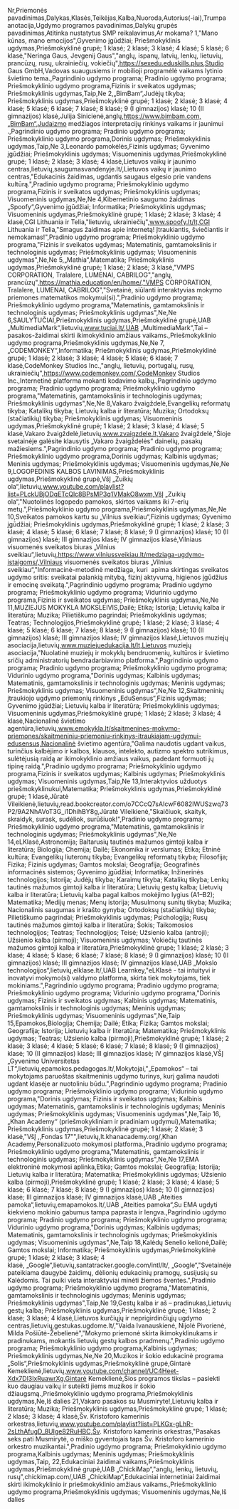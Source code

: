 ﻿Nr,Priemonės pavadinimas,Dalykas,Klasės,Teikėjas,Kalba,Nuoroda,Autorius(-iai),Trumpa anotacija,Ugdymo programos pavadinimas,Dalykų grupės pavadinimas,Atitinka nustatytus SMP reikalavimus,Ar mokama?
1,"Mano kūnas, mano emocijos",Gyvenimo įgūdžiai; Priešmokyklinis ugdymas,Priešmokyklinė grupė; 1 klasė; 2 klasė; 3 klasė; 4 klasė; 5 klasė; 6 klasė,"Neringa Gaus, Jevgenij Gaus","anglų, ispanų, latvių, lenkų, lietuvių, prancūzų, rusų, ukrainiečių, vokiečių",https://sexedu.eduskills.plus,Studio Gaus GmbH,Vadovas suaugusiems ir mobilioji programėlė vaikams lytinio švietimo tema.,Pagrindinio ugdymo programa; Pradinio ugdymo programa; Priešmokyklinio ugdymo programa,Fizinis ir sveikatos ugdymas; Priešmokyklinis ugdymas,Taip,Ne
2,„BimBam“,Judėjų tikyba; Priešmokyklinis ugdymas,Priešmokyklinė grupė; 1 klasė; 2 klasė; 3 klasė; 4 klasė; 5 klasė; 6 klasė; 7 klasė; 8 klasė; 9 (I gimnazijos) klasė; 10 (II gimnazijos) klasė,Julija Sinicienė,anglų,https://www.bimbam.com,„BimBam“,Judaizmo medžiagos interpretacijų rinkinys vaikams ir jaunimui .,Pagrindinio ugdymo programa; Pradinio ugdymo programa; Priešmokyklinio ugdymo programa,Dorinis ugdymas; Priešmokyklinis ugdymas,Taip,Ne
3,Leonardo pamokėlės,Fizinis ugdymas; Gyvenimo įgūdžiai; Priešmokyklinis ugdymas; Visuomeninis ugdymas,Priešmokyklinė grupė; 1 klasė; 2 klasė; 3 klasė; 4 klasė,Lietuvos vaikų ir jaunimo centras,lietuvių,saugumasvandenyje.lt/,Lietuvos vaikų ir jaunimo centras,"Edukacinis žaidimas, ugdantis saugaus elgesio prie vandens kultūrą.",Pradinio ugdymo programa; Priešmokyklinio ugdymo programa,Fizinis ir sveikatos ugdymas; Priešmokyklinis ugdymas; Visuomeninis ugdymas,Ne,Ne
4,Kibernetinio saugumo žaidimas „Spoofy“,Gyvenimo įgūdžiai; Informatika; Priešmokyklinis ugdymas; Visuomeninis ugdymas,Priešmokyklinė grupė; 1 klasė; 2 klasė; 3 klasė; 4 klasė,CGI Lithuania ir Telia,"lietuvių, ukrainiečių",www.spoofy.lt/lt,CGI Lithuania ir Telia,"Smagus žaidimas apie internetą! Įtraukiantis, šviečiantis ir nemokamas!",Pradinio ugdymo programa; Priešmokyklinio ugdymo programa,"Fizinis ir sveikatos ugdymas; Matematinis, gamtamokslinis ir technologinis ugdymas; Priešmokyklinis ugdymas; Visuomeninis ugdymas",Ne,Ne
5,„Mathia“,Matematika; Priešmokyklinis ugdymas,Priešmokyklinė grupė; 1 klasė; 2 klasė; 3 klasė,"VMPS CORPORATION, Tralalere, LUMENAI, CABRILOG","anglų, prancūzų",https://mathia.education/en/home/,"VMPS CORPORATION, Tralalere, LUMENAI, CABRILOG","Svetainė, siūlanti interaktyvias mokymo priemones matematikos mokymui(si).",Pradinio ugdymo programa; Priešmokyklinio ugdymo programa,"Matematinis, gamtamokslinis ir technologinis ugdymas; Priešmokyklinis ugdymas",Ne,Ne
6,SAULYTUČIAI,Priešmokyklinis ugdymas,Priešmokyklinė grupė,UAB „MultimediaMark“,lietuvių,www.tuciai.lt/,UAB „MultimediaMark“,Tai – pasakos-žaidimai skirti ikimokyklinio amžiaus vaikams.,Priešmokyklinio ugdymo programa,Priešmokyklinis ugdymas,Ne,Ne
7,„CODEMONKEY“,Informatika; Priešmokyklinis ugdymas,Priešmokyklinė grupė; 1 klasė; 2 klasė; 3 klasė; 4 klasė; 5 klasė; 6 klasė; 7 klasė,CodeMonkey Studios Inc.,"anglų, lietuvių, portugalų, rusų, ukrainiečių",https://www.codemonkey.com/,CodeMonkey Studios Inc.,Internetinė platforma mokanti kodavimo kalbų.,Pagrindinio ugdymo programa; Pradinio ugdymo programa; Priešmokyklinio ugdymo programa,"Matematinis, gamtamokslinis ir technologinis ugdymas; Priešmokyklinis ugdymas",Ne,Ne
8,Vakaro žvaigždelė,Evangelikų reformatų tikyba; Katalikų tikyba; Lietuvių kalba ir literatūra; Muzika; Ortodoksų (stačiatikių) tikyba; Priešmokyklinis ugdymas; Visuomeninis ugdymas,Priešmokyklinė grupė; 1 klasė; 2 klasė; 3 klasė; 4 klasė; 5 klasė,Vakaro žvaigždelė,lietuvių,www.zvaigzdele.lt,Vakaro žvaigždelė,"Šioje svetainėje galėsite klausytis „Vakaro žvaigždelės” dainelių, pasakų mažiesiems.",Pagrindinio ugdymo programa; Pradinio ugdymo programa; Priešmokyklinio ugdymo programa,Dorinis ugdymas; Kalbinis ugdymas; Meninis ugdymas; Priešmokyklinis ugdymas; Visuomeninis ugdymas,Ne,Ne
9,LOGOPEDINIS KALBOS LAVINIMAS,Priešmokyklinis ugdymas,Priešmokyklinė grupė,VšĮ „Zuikių ola“,lietuvių,www.youtube.com/playlist?list=PLckUBjODqETcQlc8BPsMP3q1VMakO8wxm,VšĮ „Zuikių ola“,"Nuotolinės logopedo pamokos, skirtos vaikams iki 7-erių metų.",Priešmokyklinio ugdymo programa,Priešmokyklinis ugdymas,Ne,Ne
10,Sveikatos pamokos kartu su „Vilnius sveikiau“,Fizinis ugdymas; Gyvenimo įgūdžiai; Priešmokyklinis ugdymas,Priešmokyklinė grupė; 1 klasė; 2 klasė; 3 klasė; 4 klasė; 5 klasė; 6 klasė; 7 klasė; 8 klasė; 9 (I gimnazijos) klasė; 10 (II gimnazijos) klasė; III gimnazijos klasė; IV gimnazijos klasė,Vilniaus visuomenės sveikatos biuras „Vilnius sveikiau“,lietuvių,https://www.vilniussveikiau.lt/medziaga-ugdymo-istaigoms/,Vilniaus visuomenės sveikatos biuras „Vilnius sveikiau“,"Informacinė-metodinė medžiaga, kuri  apima skirtingas sveikatos ugdymo sritis: sveikatai palankią mitybą, fizinį aktyvumą, higienos įgūdžius ir emocinę sveikatą.",Pagrindinio ugdymo programa; Pradinio ugdymo programa; Priešmokyklinio ugdymo programa; Vidurinio ugdymo programa,Fizinis ir sveikatos ugdymas; Priešmokyklinis ugdymas,Ne,Ne
11,MUZIEJUS MOKYKLA MOKSLEIVIS,Dailė; Etika; Istorija; Lietuvių kalba ir literatūra; Muzika; Pilietiškumo pagrindai; Priešmokyklinis ugdymas; Teatras; Technologijos,Priešmokyklinė grupė; 1 klasė; 2 klasė; 3 klasė; 4 klasė; 5 klasė; 6 klasė; 7 klasė; 8 klasė; 9 (I gimnazijos) klasė; 10 (II gimnazijos) klasė; III gimnazijos klasė; IV gimnazijos klasė,Lietuvos muziejų asociacija,lietuvių,www.muziejuedukacija.lt/lt,Lietuvos muziejų asociacija,"Nuolatinė muziejų ir mokyklų bendruomenių, kultūros ir švietimo sričių administratorių bendradarbiavimo platforma.",Pagrindinio ugdymo programa; Pradinio ugdymo programa; Priešmokyklinio ugdymo programa; Vidurinio ugdymo programa,"Dorinis ugdymas; Kalbinis ugdymas; Matematinis, gamtamokslinis ir technologinis ugdymas; Meninis ugdymas; Priešmokyklinis ugdymas; Visuomeninis ugdymas",Ne,Ne
12,Skaitmeninių įtraukiojo ugdymo priemonių rinkinys „EduSensus“,Fizinis ugdymas; Gyvenimo įgūdžiai; Lietuvių kalba ir literatūra; Priešmokyklinis ugdymas; Visuomeninis ugdymas,Priešmokyklinė grupė; 1 klasė; 2 klasė; 3 klasė; 4 klasė,Nacionalinė švietimo agentūra,lietuvių,www.emokykla.lt/skaitmenines-mokymo-priemones/skaitmeniniu-priemoniu-rinkinys-itraukiajam-ugdymui-edusensus,Nacionalinė švietimo agentūra,"Galima naudotis ugdant vaikus, turinčius kalbėjimo ir kalbos, klausos, intelekto, autizmo spektro sutrikimus, sulėtėjusią raidą ar ikimokyklinio amžiaus vaikus, padedant formuoti jų tipinę raidą.",Pradinio ugdymo programa; Priešmokyklinio ugdymo programa,Fizinis ir sveikatos ugdymas; Kalbinis ugdymas; Priešmokyklinis ugdymas; Visuomeninis ugdymas,Taip,Ne
13,Interaktyvios užduotys priešmokyklinukui,Matematika; Priešmokyklinis ugdymas,Priešmokyklinė grupė; 1 klasė,Jūratė Vileikienė,lietuvių,read.bookcreator.com/o7CCcQ7sAIcwF6082IWUSzwq73P2/9A2NhAVoT3G_i1DhihBY8g,Jūratė Vileikienė,"Skaičiuok, skaityk, skraidyk, surask, sudėliok, surūšiuok!",Pradinio ugdymo programa; Priešmokyklinio ugdymo programa,"Matematinis, gamtamokslinis ir technologinis ugdymas; Priešmokyklinis ugdymas",Ne,Ne
14,eLKlasė,Astronomija; Baltarusių tautinės mažumos gimtoji kalba ir literatūra; Biologija; Chemija; Dailė; Ekonomika ir verslumas; Etika; Etninė kultūra; Evangelikų liuteronų tikyba; Evangelikų reformatų tikyba; Filosofija; Fizika; Fizinis ugdymas; Gamtos mokslai; Geografija; Geografinės informacinės sistemos; Gyvenimo įgūdžiai; Informatika; Inžinerinės technologijos; Istorija; Judėjų tikyba; Karaimų tikyba; Katalikų tikyba; Lenkų tautinės mažumos gimtoji kalba ir literatūra; Lietuvių gestų kalba; Lietuvių kalba ir literatūra; Lietuvių kalba pagal kalbos mokėjimo lygius (A1–B2); Matematika; Medijų menas; Menų istorija; Musulmonų sunitų tikyba; Muzika; Nacionalinis saugumas ir krašto gynyba; Ortodoksų (stačiatikių) tikyba; Pilietiškumo pagrindai; Priešmokyklinis ugdymas; Psichologija; Rusų tautinės mažumos gimtoji kalba ir literatūra; Šokis; Taikomosios technologijos; Teatras; Technologijos; Teisė; Užsienio kalba (antroji); Užsienio kalba (pirmoji); Visuomeninis ugdymas; Vokiečių tautinės mažumos gimtoji kalba ir literatūra,Priešmokyklinė grupė; 1 klasė; 2 klasė; 3 klasė; 4 klasė; 5 klasė; 6 klasė; 7 klasė; 8 klasė; 9 (I gimnazijos) klasė; 10 (II gimnazijos) klasė; III gimnazijos klasė; IV gimnazijos klasė,UAB „Mokslo technologijos“,lietuvių,elklase.lt/,UAB Learnkey,"eLKlasė - tai intuityvi ir inovatyvi mokymo(si) valdymo platforma, skirta tiek mokytojams, tiek mokiniams.",Pagrindinio ugdymo programa; Pradinio ugdymo programa; Priešmokyklinio ugdymo programa; Vidurinio ugdymo programa,"Dorinis ugdymas; Fizinis ir sveikatos ugdymas; Kalbinis ugdymas; Matematinis, gamtamokslinis ir technologinis ugdymas; Meninis ugdymas; Priešmokyklinis ugdymas; Visuomeninis ugdymas",Ne,Taip
15,Epamokos,Biologija; Chemija; Dailė; Etika; Fizika; Gamtos mokslai; Geografija; Istorija; Lietuvių kalba ir literatūra; Matematika; Priešmokyklinis ugdymas; Teatras; Užsienio kalba (pirmoji),Priešmokyklinė grupė; 1 klasė; 2 klasė; 3 klasė; 4 klasė; 5 klasė; 6 klasė; 7 klasė; 8 klasė; 9 (I gimnazijos) klasė; 10 (II gimnazijos) klasė; III gimnazijos klasė; IV gimnazijos klasė,VŠĮ „Gyvenimo Universitetas LT“,lietuvių,epamokos.pedagogas.lt/,Mokytojai,"„Epamokos“ – tai mokytojams paruoštas skaitmeninis ugdymo turinys, kurį galima naudoti ugdant klasėje ar nuotoliniu būdu.",Pagrindinio ugdymo programa; Pradinio ugdymo programa; Priešmokyklinio ugdymo programa; Vidurinio ugdymo programa,"Dorinis ugdymas; Fizinis ir sveikatos ugdymas; Kalbinis ugdymas; Matematinis, gamtamokslinis ir technologinis ugdymas; Meninis ugdymas; Priešmokyklinis ugdymas; Visuomeninis ugdymas",Ne,Taip
16,„Khan Academy“ (priešmokykliniam ir pradiniam ugdymui),Matematika; Priešmokyklinis ugdymas,Priešmokyklinė grupė; 1 klasė; 2 klasė; 3 klasė,"VšĮ ,,Fondas 17&quot;",lietuvių,lt.khanacademy.org/,Khan Academy,Personalizuoto mokymosi platforma.,Pradinio ugdymo programa; Priešmokyklinio ugdymo programa,"Matematinis, gamtamokslinis ir technologinis ugdymas; Priešmokyklinis ugdymas",Ne,Ne
17,EMA elektroninė mokymosi aplinka,Etika; Gamtos mokslai; Geografija; Istorija; Lietuvių kalba ir literatūra; Matematika; Priešmokyklinis ugdymas; Užsienio kalba (pirmoji),Priešmokyklinė grupė; 1 klasė; 2 klasė; 3 klasė; 4 klasė; 5 klasė; 6 klasė; 7 klasė; 8 klasė; 9 (I gimnazijos) klasė; 10 (II gimnazijos) klasė; III gimnazijos klasė; IV gimnazijos klasė,UAB „Ateities pamoka“,lietuvių,emapamokos.lt/,UAB „Ateities pamoka“,Su EMA ugdyti kiekvieno mokinio gabumus tampa paprasta ir lengva.,Pagrindinio ugdymo programa; Pradinio ugdymo programa; Priešmokyklinio ugdymo programa; Vidurinio ugdymo programa,"Dorinis ugdymas; Kalbinis ugdymas; Matematinis, gamtamokslinis ir technologinis ugdymas; Priešmokyklinis ugdymas; Visuomeninis ugdymas",Ne,Taip
18,Kalėdų Senelio kelionė,Dailė; Gamtos mokslai; Informatika; Priešmokyklinis ugdymas,Priešmokyklinė grupė; 1 klasė; 2 klasė; 3 klasė; 4 klasė, „Google“,lietuvių,santatracker.google.com/intl/lt/, „Google“,"Svetainėje pateikiama daugybė žaidimų, dėlionių edukacinių pramogų, susijusių su Kalėdomis. Tai puiki vieta interaktyviai minėti žiemos šventes.",Pradinio ugdymo programa; Priešmokyklinio ugdymo programa,"Matematinis, gamtamokslinis ir technologinis ugdymas; Meninis ugdymas; Priešmokyklinis ugdymas",Taip,Ne
19,Gestų kalba ir aš – pradinukas,Lietuvių gestų kalba; Priešmokyklinis ugdymas,Priešmokyklinė grupė; 1 klasė; 2 klasė; 3 klasė; 4 klasė,Lietuvos kurčiųjų ir neprigirdinčiųjų ugdymo centras,lietuvių,gestukas.ugdome.lt/,"Vaida Ivanauskienė, Nijolė Pivorienė, Milda Pošiūtė-Žebelienė","Mokymo priemonė skirta ikimokyklinukams ir pradinukams, mokantis lietuvių gestų kalbos pradmenų.",Pradinio ugdymo programa; Priešmokyklinio ugdymo programa,Kalbinis ugdymas; Priešmokyklinis ugdymas,Ne,Ne
20,Muzikos ir šokio edukacinė programa „Solis“,Priešmokyklinis ugdymas,Priešmokyklinė grupė,Gintarė Kemeklienė,lietuvių,www.youtube.com/channel/UC4Heet-Xdx7Dl3IxRuawrXg,Gintarė Kemeklienė,Šios programos tikslas – pasiekti kuo daugiau vaikų ir suteikti jiems muzikos ir šokio džiaugsmą.,Priešmokyklinio ugdymo programa,Priešmokyklinis ugdymas,Ne,Iš dalies
21,Vakaro pasakos su Musmiryte!,Lietuvių kalba ir literatūra; Muzika; Priešmokyklinis ugdymas,Priešmokyklinė grupė; 1 klasė; 2 klasė; 3 klasė; 4 klasė,Šv. Kristoforo kamerinis orkestras,lietuvių,www.youtube.com/playlist?list=PLKGx-gLhR-2sLthAfugD_8UIge82RuHBC,Šv. Kristoforo kamerinis orkestras,"Pasakas seks pati Musmirytė, o miško gyventojais taps Šv. Kristoforo kamerinio orkestro muzikantai.",Pradinio ugdymo programa; Priešmokyklinio ugdymo programa,Kalbinis ugdymas; Meninis ugdymas; Priešmokyklinis ugdymas,Taip,
22,Edukaciniai žaidimai vaikams,Priešmokyklinis ugdymas,Priešmokyklinė grupė,UAB „ChickiMap“,"anglų, lenkų, lietuvių, rusų",chickimap.com/,UAB „ChickiMap“,Edukaciniai internetiniai žaidimai skirti ikimokyklinio ir priešmokyklinio amžiaus vaikams.,Priešmokyklinio ugdymo programa,Priešmokyklinis ugdymas; Visuomeninis ugdymas,Ne,Iš dalies
